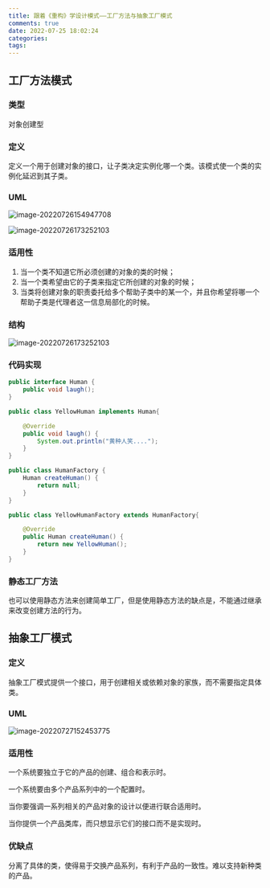 ```yaml
---
title: 跟着《重构》学设计模式——工厂方法与抽象工厂模式
comments: true
date: 2022-07-25 18:02:24
categories:
tags:
---
```


## 工厂方法模式

### 类型

对象创建型

### 定义

定义一个用于创建对象的接口，让子类决定实例化哪一个类。该模式使一个类的实例化延迟到其子类。

### UML

![image-20220726154947708](https://gitee.com/wieweicoding/kevinqimgs/raw/master/img/image-20220726154947708.png)

![image-20220726173252103](https://gitee.com/wieweicoding/kevinqimgs/raw/master/img/image-20220726173252103.png)

### 适用性

1. 当一个类不知道它所必须创建的对象的类的时候；
2. 当一个类希望由它的子类来指定它所创建的对象的时候；
3. 当类将创建对象的职责委托给多个帮助子类中的某一个，并且你希望将哪一个帮助子类是代理者这一信息局部化的时候。

### 结构

![image-20220726173252103](https://gitee.com/wieweicoding/kevinqimgs/raw/master/img/image-20220726173252103.png)

### 代码实现

```java
public interface Human {
    public void laugh();
}

public class YellowHuman implements Human{

    @Override
    public void laugh() {
        System.out.println("黄种人笑....");
    }
}

public class HumanFactory {
    Human createHuman() {
        return null;
    }
}

public class YellowHumanFactory extends HumanFactory{

    @Override
    public Human createHuman() {
        return new YellowHuman();
    }
}
```

### 静态工厂方法

也可以使用静态方法来创建简单工厂，但是使用静态方法的缺点是，不能通过继承来改变创建方法的行为。

## 抽象工厂模式

### 定义

抽象工厂模式提供一个接口，用于创建相关或依赖对象的家族，而不需要指定具体类。

### UML

![image-20220727152453775](https://gitee.com/wieweicoding/kevinqimgs/raw/master/img/image-20220727152453775.png)

### 适用性

一个系统要独立于它的产品的创建、组合和表示时。

一个系统要由多个产品系列中的一个配置时。

当你要强调一系列相关的产品对象的设计以便进行联合适用时。

当你提供一个产品类库，而只想显示它们的接口而不是实现时。

### 优缺点

分离了具体的类，使得易于交换产品系列，有利于产品的一致性。难以支持新种类的产品。



